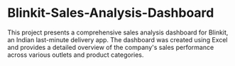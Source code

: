 # Blinkit-Sales-Analysis-Dashboard
This project presents a comprehensive sales analysis dashboard for Blinkit, an Indian last-minute delivery app. The dashboard was created using Excel and provides a detailed overview of the company's sales performance across various outlets and product categories.
